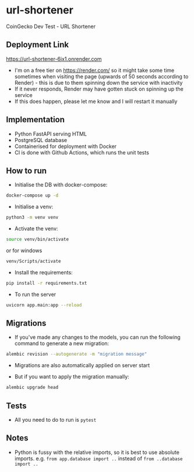 # url-shortener

CoinGecko Dev Test - URL Shortener

## Deployment Link

<https://url-shortener-6jx1.onrender.com>
- I'm on a free tier on <https://render.com/> so it might take some time sometimes when visiting the page (upwards of 50 seconds according to Render) - this is due to them spinning down the service with inactivity
- If it never responds, Render may have gotten stuck on spinning up the service
- If this does happen, please let me know and I will restart it manually

## Implementation

- Python FastAPI serving HTML
- PostgreSQL database
- Containerised for deployment with Docker
- CI is done with Github Actions, which runs the unit tests

## How to run

- Initialise the DB with docker-compose:

```bash
docker-compose up -d
```

- Initialise a venv:

```bash
python3 -m venv venv
```

- Activate the venv:

```bash
source venv/bin/activate
```

or for windows

```bash
venv/Scripts/activate
```

- Install the requirements:

```bash
pip install -r requirements.txt
```

- To run the server

```bash
uvicorn app.main:app --reload
```

## Migrations

- If you've made any changes to the models, you can run the following command to generate a new migration:

```bash
alembic revision --autogenerate -m "migration message"
```

- Migrations are also automatically applied on server start

- But if you want to apply the migration manually:

```bash
alembic upgrade head
```

## Tests

- All you need to do to run is `pytest`

## Notes

- Python is fussy with the relative imports, so it is best to use absolute imports. e.g. `from app.database import ..` instead of `from ..database import ..`
